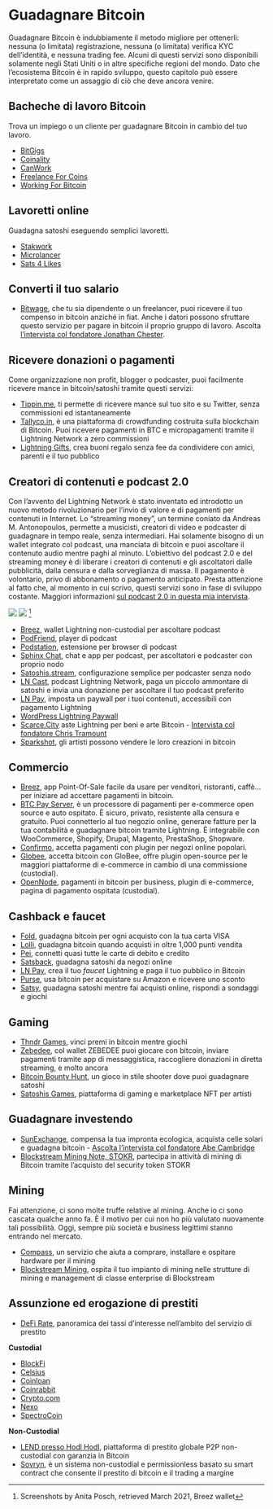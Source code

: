 # Guadagnare Bitcoin
Guadagnare Bitcoin è indubbiamente il metodo migliore per ottenerli: nessuna (o limitata) registrazione, nessuna (o limitata) verifica KYC dell’identità, e nessuna trading fee. Alcuni di questi servizi sono disponibili solamente negli Stati Uniti o in altre specifiche regioni del mondo. Dato che l’ecosistema Bitcoin è in rapido sviluppo, questo capitolo può essere interpretato come un assaggio di ciò che deve ancora venire.

## Bacheche di lavoro Bitcoin
Trova un impiego o un cliente per guadagnare Bitcoin in cambio del tuo lavoro.
* [BitGigs](https://bitgigs.com/)
* [Coinality](https://coinality.com/)
* [CanWork](https://www.canwork.io/)
* [Freelance For Coins](https://freelanceforcoins.com/projects)
* [Working For Bitcoin](https://workingforbitcoins.com/)

## Lavoretti online
Guadagna satoshi eseguendo semplici lavoretti.
* [Stakwork](https://stakwork.com)
* [Microlancer](https://microlancer.io/)
* [Sats 4 Likes](https://kriptode.com/satsforlikes/index.html)

## Converti il tuo salario
* [Bitwage](https://www.bitwage.com/), che tu sia dipendente o un freelancer, puoi ricevere il tuo compenso in bitcoin anziché in fiat. Anche i datori possono sfruttare questo servizio per pagare in bitcoin il proprio gruppo di lavoro. Ascolta [l’intervista col fondatore Jonathan Chester](https://anita.link/106).

## Ricevere donazioni o pagamenti
Come organizzazione non profit, blogger o podcaster, puoi facilmente ricevere mance in bitcoin/satoshi tramite questi servizi:

* [Tippin.me](https://tippin.me/), ti permette di ricevere mance sul tuo sito e su Twitter, senza commissioni ed istantaneamente
* [Tallyco.in](https://tallyco.in/), è una piattaforma di crowdfunding costruita sulla blockchain di Bitcoin. Puoi ricevere pagamenti in BTC e micropagamenti tramite il Lightning Network a zero commissioni
* [Lightning Gifts](https://lightning.gifts/), crea buoni regalo senza fee da condividere con amici, parenti e il tuo pubblico

## Creatori di contenuti e podcast 2.0
Con l’avvento del Lightning Network è stato inventato ed introdotto un nuovo metodo rivoluzionario per l’invio di valore e di pagamenti per contenuti in Internet. Lo “streaming money”, un termine coniato da Andreas M. Antonopoulos, permette a musicisti, creatori di video e podcaster di guadagnare in tempo reale, senza intermediari. Hai solamente bisogno di un wallet integrato col podcast, una manciata di bitcoin e puoi ascoltare il contenuto audio mentre paghi al minuto. L’obiettivo del podcast 2.0 e del streaming money è di liberare i creatori di contenuti e gli ascoltatori dalle pubblicità, dalla censura e dalla sorveglianza di massa. Il pagamento è volontario, privo di abbonamento o pagamento anticipato. Presta attenzione al fatto che, al momento in cui scrivo, questi servizi sono in fase di sviluppo costante. Maggiori informazioni [sul podcast 2.0 in questa mia intervista](https://anita.link/pod2).

![](resources/_breez-podcast.png)
![](resources/_breez-podcast-boost.png) [^78]

* [Breez](https://breez.technology/), wallet Lightning non-custodial per ascoltare podcast
* [PodFriend](https://web.podfriend.com/), player di podcast
* [Podstation](https://podstation.github.io/), estensione per browser di podcast
* [Sphinx Chat](https://sphinx.chat/), chat e app per podcast, per ascoltatori e podcaster con proprio nodo
* [Satoshis.stream](https://satoshis.stream/), configurazione semplice per podcaster senza nodo
* [LN Cast](https://lncast.com/), podcast Lightning Network, paga un piccolo ammontare di satoshi e invia una donazione per ascoltare il tuo podcast preferito
* [LN Pay](https://lnpay.co/), imposta un paywall per i tuoi contenuti, accessibili con pagamento Lightning
* [WordPress Lightning Paywall](https://lightning-paywall.coincharge.io/)
* [Scarce.City](https://scarce.city/) aste Lightning per beni e arte Bitcoin - [Intervista col fondatore Chris Tramount](https://anita.link/91)
* [Sparkshot](https://sparkshot.io/), gli artisti possono vendere le loro creazioni in bitcoin

## Commercio
* [Breez](https://breez.technology/#business), app Point-Of-Sale facile da usare per venditori, ristoranti, caffè… per iniziare ad accettare pagamenti in bitcoin.
* [BTC Pay Server](https://btcpayserver.org/), è un processore di pagamenti per e-commerce open source e auto ospitato. È sicuro, privato, resistente alla censura e gratuito. Puoi connetterlo al tuo negozio online, generare fatture per la tua contabilità e guadagnare bitcoin tramite Lightning. È integrabile con WooCommerce, Shopify, Drupal, Magento, PrestaShop, Shopware.
* [Confirmo](https://confirmo.net/), accetta pagamenti con plugin per negozi online popolari.
* [Globee](https://globee.com/), accetta bitcoin con GloBee, offre plugin open-source per le maggiori piattaforme di e-commerce in cambio di una commissione (custodial).
* [OpenNode](https://www.opennode.com/), pagamenti in bitcoin per business, plugin di e-commerce, pagina di pagamento ospitata (custodial).

## Cashback e faucet
* [Fold](https://foldapp.com/), guadagna bitcoin per ogni acquisto con la tua carta VISA
* [Lolli](https://www.lolli.com/), guadagna bitcoin quando acquisti in oltre 1,000 punti vendita
* [Pei](https://getpei.com/), connetti quasi tutte le carte di debito e credito
* [Satsback](https://satsback.com/en), guadagna satoshi da negozi online
* [LN Pay](https://lnpay.co/faucets/), crea il tuo _faucet_ Lightning e paga il tuo pubblico in Bitcoin
* [Purse](https://purse.io), usa bitcoin per acquistare su Amazon e ricevere uno sconto
* [Satsy](https://satsy.com/), guadagna satoshi mentre fai acquisti online, rispondi a sondaggi e giochi

## Gaming
* [Thndr Games](https://thndr.games/games), vinci premi in bitcoin mentre giochi
* [Zebedee](https://zebedee.io/), col wallet ZEBEDEE puoi giocare con bitcoin, inviare pagamenti tramite app di messaggistica, raccogliere donazioni in diretta streaming, e molto ancora
* [Bitcoin Bounty Hunt](https://bitcoinbountyhunt.com/), un gioco in stile shooter dove puoi guadagnare satoshi
* [Satoshis Games](https://satoshis.games/), piattaforma di gaming e marketplace NFT per artisti

## Guadagnare investendo
* [SunExchange](https://thesunexchange.com/), compensa la tua impronta ecologica, acquista celle solari e guadagna bitcoin - [Ascolta l’intervista col fondatore Abe Cambridge](https://anita.link/104)
* [Blockstream Mining Note, STOKR](https://blockstream.com/finance/bmn/), partecipa in attività di mining di Bitcoin tramite l’acquisto del security token STOKR

## Mining
Fai attenzione, ci sono molte truffe relative al mining. Anche io ci sono cascata qualche anno fa. È il motivo per cui non ho più valutato nuovamente tali possibilità. Oggi, sempre più società e business legittimi stanno entrando nel mercato.

* [Compass](https://compassmining.io/), un servizio che aiuta a comprare, installare e ospitare hardware per il mining
* [Blockstream Mining](https://blockstream.com/mining/), ospita il tuo impianto di mining nelle strutture di mining e management di classe enterprise di Blockstream

## Assunzione ed erogazione di prestiti
* [DeFi Rate](https://defirate.com/), panoramica dei tassi d’interesse nell’ambito del servizio di prestito

**Custodial**
* [BlockFi](https://blockfi.com/)
* [Celsius](https://celsius.network/borrow-dollars-using-crypto-as-collateral/)
* [Coinloan](https://coinloan.io/)
* [Coinrabbit](https://coinrabbit.io/)
* [Crypto.com](https://crypto.com/earn)
* [Nexo](https://nexo.io/borrow)
* [SpectroCoin](https://spectrocoin.com/)

**Non-Custodial**
* [LEND presso Hodl Hodl](https://lend.hodlhodl.com/), piattaforma di prestito globale P2P non-custodial con garanzia in Bitcoin
* [Sovryn](https://sovryn.app), è un sistema non-custodial e permissionless basato su smart contract che consente il prestito di bitcoin e il trading a margine

[^78]: Screenshots by Anita Posch, retrieved March 2021, Breez wallet


